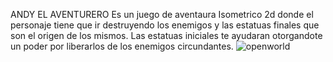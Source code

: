 ANDY EL AVENTURERO
Es un juego de aventaura Isometrico 2d donde el personaje tiene que ir 
destruyendo los enemigos y las estatuas finales que son el origen de los
mismos.
Las estatuas iniciales te ayudaran otorgandote un poder por liberarlos de
los enemigos circundantes.
![openworld](https://github.com/macuare/ANDY-PROYECTO/assets/18402122/3be18fe0-3eab-47ec-8d94-d769d753191b)
